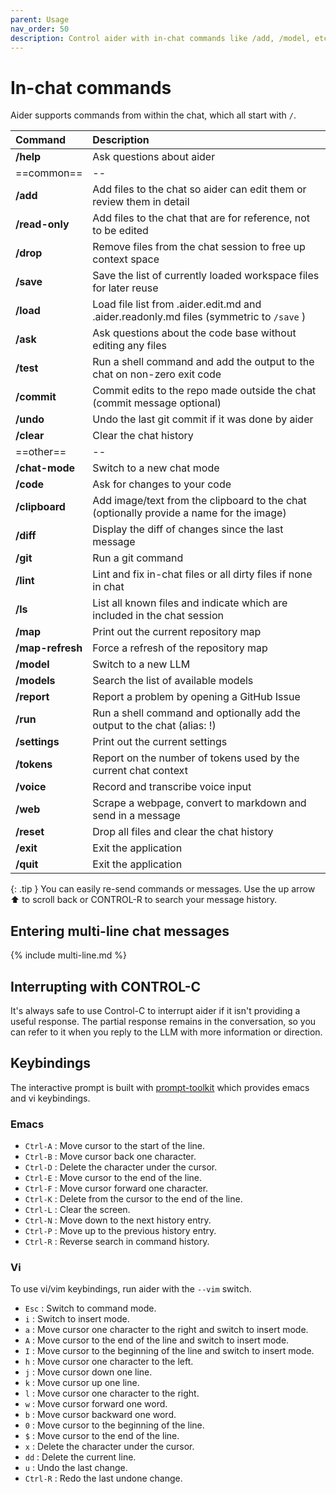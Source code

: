 ```yaml
---
parent: Usage
nav_order: 50
description: Control aider with in-chat commands like /add, /model, etc.
---
```

# In-chat commands

Aider supports commands from within the chat, which all start with `/`.

<!--[[[cog
from aider.commands import get_help_md
cog.out(get_help_md())
]]]-->

| Command          | Description                                                                             |
|:-----------------|:----------------------------------------------------------------------------------------|
| **/help**        | Ask questions about aider                                                               |
| ==common==       | --                                                                                      |
| **/add**         | Add files to the chat so aider can edit them or review them in detail                   |
| **/read-only**   | Add files to the chat that are for reference, not to be edited                          |
| **/drop**        | Remove files from the chat session to free up context space                             |
| **/save**        | Save the list of currently loaded workspace files for later reuse                       |
| **/load**        | Load file list from .aider.edit.md and .aider.readonly.md files (symmetric to `/save` ) |
| **/ask**         | Ask questions about the code base without editing any files                             |
| **/test**        | Run a shell command and add the output to the chat on non-zero exit code                |
| **/commit**      | Commit edits to the repo made outside the chat (commit message optional)                |
| **/undo**        | Undo the last git commit if it was done by aider                                        |
| **/clear**       | Clear the chat history                                                                  |
| ==other==        | --                                                                                      |
| **/chat-mode**   | Switch to a new chat mode                                                               |
| **/code**        | Ask for changes to your code                                                            |
| **/clipboard**   | Add image/text from the clipboard to the chat (optionally provide a name for the image) |
| **/diff**        | Display the diff of changes since the last message                                      |
| **/git**         | Run a git command                                                                       |
| **/lint**        | Lint and fix in-chat files or all dirty files if none in chat                           |
| **/ls**          | List all known files and indicate which are included in the chat session                |
| **/map**         | Print out the current repository map                                                    |
| **/map-refresh** | Force a refresh of the repository map                                                   |
| **/model**       | Switch to a new LLM                                                                     |
| **/models**      | Search the list of available models                                                     |
| **/report**      | Report a problem by opening a GitHub Issue                                              |
| **/run**         | Run a shell command and optionally add the output to the chat (alias: !)                |
| **/settings**    | Print out the current settings                                                          |
| **/tokens**      | Report on the number of tokens used by the current chat context                         |
| **/voice**       | Record and transcribe voice input                                                       |
| **/web**         | Scrape a webpage, convert to markdown and send in a message                             |
| **/reset**       | Drop all files and clear the chat history                                               |
| **/exit**        | Exit the application                                                                    |
| **/quit**        | Exit the application                                                                    |

<!--[[[end]]]-->

{: .tip }
You can easily re-send commands or messages.
Use the up arrow ⬆ to scroll back
or CONTROL-R to search your message history.

## Entering multi-line chat messages

{% include multi-line.md %}

## Interrupting with CONTROL-C

It's always safe to use Control-C to interrupt aider if it isn't providing a useful response. The partial response remains in the conversation, so you can refer to it when you reply to the LLM with more information or direction.

## Keybindings

The interactive prompt is built with [prompt-toolkit](https://github.com/prompt-toolkit/python-prompt-toolkit) which provides emacs and vi keybindings. 

### Emacs

- `Ctrl-A` : Move cursor to the start of the line.
- `Ctrl-B` : Move cursor back one character.
- `Ctrl-D` : Delete the character under the cursor.
- `Ctrl-E` : Move cursor to the end of the line.
- `Ctrl-F` : Move cursor forward one character.
- `Ctrl-K` : Delete from the cursor to the end of the line.
- `Ctrl-L` : Clear the screen.
- `Ctrl-N` : Move down to the next history entry.
- `Ctrl-P` : Move up to the previous history entry.
- `Ctrl-R` : Reverse search in command history.


### Vi

To use vi/vim keybindings, run aider with the `--vim` switch.

- `Esc` : Switch to command mode.
- `i` : Switch to insert mode.
- `a` : Move cursor one character to the right and switch to insert mode.
- `A` : Move cursor to the end of the line and switch to insert mode.
- `I` : Move cursor to the beginning of the line and switch to insert mode.
- `h` : Move cursor one character to the left.
- `j` : Move cursor down one line.
- `k` : Move cursor up one line.
- `l` : Move cursor one character to the right.
- `w` : Move cursor forward one word.
- `b` : Move cursor backward one word.
- `0` : Move cursor to the beginning of the line.
- `$` : Move cursor to the end of the line.
- `x` : Delete the character under the cursor.
- `dd` : Delete the current line.
- `u` : Undo the last change.
- `Ctrl-R` : Redo the last undone change.


